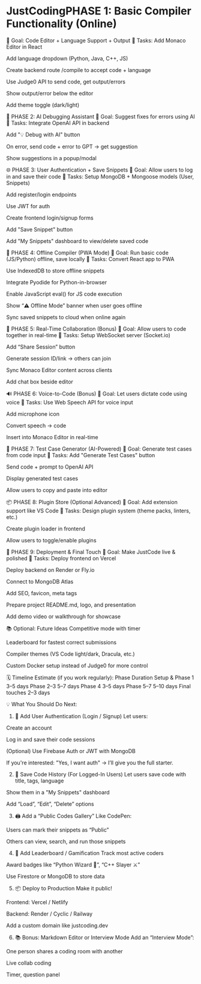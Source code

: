 # JustCodingPHASE 1: Basic Compiler Functionality (Online)
🎯 Goal: Code Editor + Language Support + Output
🔨 Tasks:
 Add Monaco Editor in React

 Add language dropdown (Python, Java, C++, JS)

 Create backend route /compile to accept code + language

 Use Judge0 API to send code, get output/errors

 Show output/error below the editor

 Add theme toggle (dark/light)

🧠 PHASE 2: AI Debugging Assistant
🎯 Goal: Suggest fixes for errors using AI
🔨 Tasks:
 Integrate OpenAI API in backend

 Add "💡 Debug with AI" button

 On error, send code + error to GPT → get suggestion

 Show suggestions in a popup/modal

🌐 PHASE 3: User Authentication + Save Snippets
🎯 Goal: Allow users to log in and save their code
🔨 Tasks:
 Setup MongoDB + Mongoose models (User, Snippets)

 Add register/login endpoints

 Use JWT for auth

 Create frontend login/signup forms

 Add "Save Snippet" button

 Add "My Snippets" dashboard to view/delete saved code

🔌 PHASE 4: Offline Compiler (PWA Mode)
🎯 Goal: Run basic code (JS/Python) offline, save locally
🔨 Tasks:
 Convert React app to PWA

 Use IndexedDB to store offline snippets

 Integrate Pyodide for Python-in-browser

 Enable JavaScript eval() for JS code execution

 Show “⚠️ Offline Mode” banner when user goes offline

 Sync saved snippets to cloud when online again

👥 PHASE 5: Real-Time Collaboration (Bonus)
🎯 Goal: Allow users to code together in real-time
🔨 Tasks:
 Setup WebSocket server (Socket.io)

 Add “Share Session” button

 Generate session ID/link → others can join

 Sync Monaco Editor content across clients

 Add chat box beside editor

🔊 PHASE 6: Voice-to-Code (Bonus)
🎯 Goal: Let users dictate code using voice
🔨 Tasks:
 Use Web Speech API for voice input

 Add microphone icon

 Convert speech → code

 Insert into Monaco Editor in real-time

🧪 PHASE 7: Test Case Generator (AI-Powered)
🎯 Goal: Generate test cases from code input
🔨 Tasks:
 Add "Generate Test Cases" button

 Send code + prompt to OpenAI API

 Display generated test cases

 Allow users to copy and paste into editor

📦 PHASE 8: Plugin Store (Optional Advanced)
🎯 Goal: Add extension support like VS Code
🔨 Tasks:
 Design plugin system (theme packs, linters, etc.)

 Create plugin loader in frontend

 Allow users to toggle/enable plugins

🚀 PHASE 9: Deployment & Final Touch
🎯 Goal: Make JustCode live & polished
🔨 Tasks:
 Deploy frontend on Vercel

 Deploy backend on Render or Fly.io

 Connect to MongoDB Atlas

 Add SEO, favicon, meta tags

 Prepare project README.md, logo, and presentation

 Add demo video or walkthrough for showcase

📚 Optional: Future Ideas
 Competitive mode with timer

 Leaderboard for fastest correct submissions

 Compiler themes (VS Code light/dark, Dracula, etc.)

 Custom Docker setup instead of Judge0 for more control

🗓️ Timeline Estimate (if you work regularly):
Phase	Duration
Setup & Phase 1	3–5 days
Phase 2–3	5–7 days
Phase 4	3–5 days
Phase 5–7	5–10 days
Final touches	2–3 days



💡 What You Should Do Next:
1. 🔐 Add User Authentication (Login / Signup)
Let users:

Create an account

Log in and save their code sessions

(Optional) Use Firebase Auth or JWT with MongoDB

If you're interested:
"Yes, I want auth" → I’ll give you the full starter.

2. 🧠 Save Code History (For Logged-In Users)
Let users save code with title, tags, language

Show them in a "My Snippets" dashboard

Add “Load”, “Edit”, “Delete” options

3. 🖨️ Add a “Public Codes Gallery”
Like CodePen:

Users can mark their snippets as “Public”

Others can view, search, and run those snippets

4. 🎯 Add Leaderboard / Gamification
Track most active coders

Award badges like “Python Wizard 🐍”, “C++ Slayer ⚔️”

Use Firestore or MongoDB to store data

5. 📦 Deploy to Production
Make it public!

Frontend: Vercel / Netlify

Backend: Render / Cyclic / Railway

Add a custom domain like justcoding.dev

6. 📚 Bonus: Markdown Editor or Interview Mode
Add an “Interview Mode”:

One person shares a coding room with another

Live collab coding

Timer, question panel